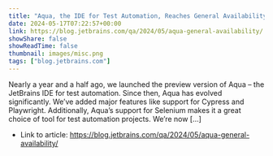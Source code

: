 ```yaml
---
title: "Aqua, the IDE for Test Automation, Reaches General Availability!"
date: 2024-05-17T07:22:57+00:00
link: https://blog.jetbrains.com/qa/2024/05/aqua-general-availability/
showShare: false
showReadTime: false
thumbnail: images/misc.png
tags: ["blog.jetbrains.com"]
---
```

Nearly a year and a half ago, we launched the preview version of Aqua – the JetBrains IDE for test automation. Since then, Aqua has evolved significantly. We’ve added major features like support for Cypress and Playwright. Additionally, Aqua’s support for Selenium makes it a great choice of tool for test automation projects. We’re now […]

- Link to article: https://blog.jetbrains.com/qa/2024/05/aqua-general-availability/